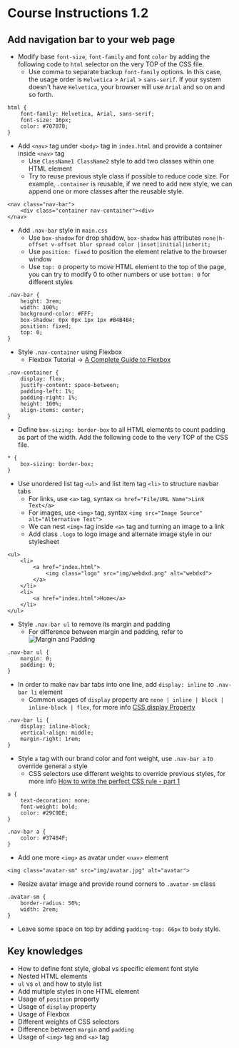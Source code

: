 # Course Instructions 1.2
## Add navigation bar to your web page

* Modify base `font-size`, `font-family` and font `color` by adding the following code to `html` selector on the very TOP of the CSS file.
    * Use comma to separate backup `font-family` options. In this case, the usage order is `Helvetica` > `Arial` > `sans-serif`. If your system doesn't have `Helvetica`, your browser will use `Arial` and so on and so forth.
```
html {
    font-family: Helvetica, Arial, sans-serif;
    font-size: 16px;
    color: #707070;
}
```
* Add `<nav>` tag under `<body>` tag in `index.html` and provide a container inside `<nav>` tag
    * Use `ClassName1 ClassName2` style to add two classes within one HTML element
    * Try to reuse previous style class if possible to reduce code size. For example, `.container` is reusable, if we need to add new style, we can append one or more classes after the reusable style.
```
<nav class="nav-bar">
    <div class="container nav-container"><div>
</nav>
```
* Add `.nav-bar` style in `main.css`
    * Use `box-shadow` for drop shadow, `box-shadow` has attributes `none|h-offset v-offset blur spread color |inset|initial|inherit;`
    * Use `position: fixed` to position the element relative to the browser window
    * Use `top: 0` property to move HTML element to the top of the page, you can try to modify 0 to other numbers or use `bottom: 0` for different styles
```
.nav-bar {
    height: 3rem;
    width: 100%;
    background-color: #FFF;
    box-shadow: 0px 0px 1px 1px #B4B4B4;
    position: fixed;
    top: 0;
}
```
*  Style `.nav-container` using Flexbox
    * Flexbox Tutorial -> [A Complete Guide to Flexbox](https://css-tricks.com/snippets/css/a-guide-to-flexbox/)
```
.nav-container {
    display: flex;
    justify-content: space-between;
    padding-left: 1%;
    padding-right: 1%;
    height: 100%;
    align-items: center;
}
```
* Define `box-sizing: border-box` to all HTML elements to count padding as part of the width. Add the following code to the very TOP of the CSS file.
```
* {
    box-sizing: border-box;
}
```
* Use unordered list tag `<ul>` and list item tag `<li>` to structure navbar tabs
    * For links, use `<a>` tag, syntax `<a href="File/URL Name">Link Text</a>`
    * For images, use `<img>` tag, syntax `<img src="Image Source" alt="Alternative Text">`
    * We can nest `<img>` tag inside `<a>` tag and turning an image to a link
    * Add class `.logo` to logo image and alternate image style in our stylesheet
```
<ul>
    <li>
        <a href="index.html">
            <img class="logo" src="img/webdxd.png" alt="webdxd">
        </a>
    </li>
    <li>
        <a href="index.html">Home</a>
    </li>
</ul>
```
* Style `.nav-bar ul` to remove its margin and padding
    * For difference between margin and padding, refer to
    ![Margin and Padding](https://i.stack.imgur.com/PeSIJ.gif)
```
.nav-bar ul {
    margin: 0;
    padding: 0;
}
```
* In order to make nav bar tabs into one line, add `display: inline` to `.nav-bar li` element
    * Common usages of `display` property are `none | inline | block | inline-block | flex`, for more info [CSS display Property](https://www.w3schools.com/cssref/pr_class_display.asp)
```
.nav-bar li {
    display: inline-block;
    vertical-align: middle;
    margin-right: 1rem;
}
```
* Style `a` tag with our brand color and font weight, use `.nav-bar a` to override general `a` style
    * CSS selectors use different weights to override previous styles, for more info [How to write the perfect CSS rule - part 1](http://webcraft.tools/how-to-write-the-perfect-css-rule-part-1/)
```
a {
    text-decoration: none;
    font-weight: bold;
    color: #29C9DE;
}

.nav-bar a {
    color: #37484F;
}
```
* Add one more `<img>` as avatar under `<nav>` element
```
<img class="avatar-sm" src="img/avatar.jpg" alt="avatar">
```
* Resize avatar image and provide round corners to `.avatar-sm` class
```
.avatar-sm {
    border-radius: 50%;
    width: 2rem;
}
```
* Leave some space on top by adding `padding-top: 66px` to `body` style.

## Key knowledges
* How to define font style, global vs specific element font style
* Nested HTML elements
* `ul` vs `ol` and how to style list
* Add multiple styles in one HTML element
* Usage of `position` property
* Usage of `display` property
* Usage of Flexbox
* Different weights of CSS selectors
* Difference between `margin` and `padding`
* Usage of `<img>` tag and `<a>` tag